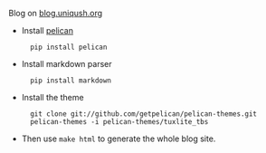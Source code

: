 Blog on [blog.uniqush.org](http://blog.uniqush.org)

- Install [pelican](http://docs.getpelican.com/en/3.0/)

        pip install pelican

- Install markdown parser

        pip install markdown

- Install the theme

        git clone git://github.com/getpelican/pelican-themes.git
        pelican-themes -i pelican-themes/tuxlite_tbs

- Then use `make html` to generate the whole blog site.

